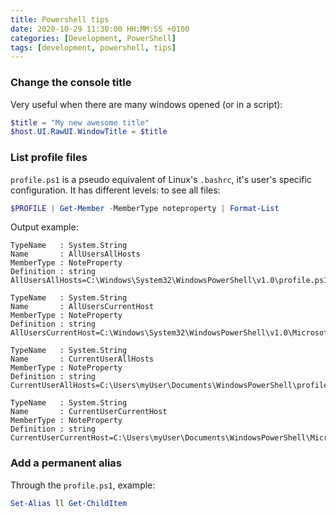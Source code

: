 ```yaml
---
title: Powershell tips
date: 2020-10-29 11:30:00 HH:MM:SS +0100
categories: [Development, PowerShell]
tags: [development, powershell, tips]
---
```


### Change the console title

Very useful when there are many windows opened (or in a script):

```powershell
$title = "My new awesome title"
$host.UI.RawUI.WindowTitle = $title
```

### List profile files

`profile.ps1` is a pseudo equivalent of Linux's `.bashrc`, it's user's specific configuration. It has different levels: to see all files:

```powershell
$PROFILE | Get-Member -MemberType noteproperty | Format-List
```

Output example:

```text
TypeName   : System.String
Name       : AllUsersAllHosts
MemberType : NoteProperty
Definition : string AllUsersAllHosts=C:\Windows\System32\WindowsPowerShell\v1.0\profile.ps1

TypeName   : System.String
Name       : AllUsersCurrentHost
MemberType : NoteProperty
Definition : string AllUsersCurrentHost=C:\Windows\System32\WindowsPowerShell\v1.0\Microsoft.PowerShell_profile.ps1

TypeName   : System.String
Name       : CurrentUserAllHosts
MemberType : NoteProperty
Definition : string CurrentUserAllHosts=C:\Users\myUser\Documents\WindowsPowerShell\profile.ps1

TypeName   : System.String
Name       : CurrentUserCurrentHost
MemberType : NoteProperty
Definition : string CurrentUserCurrentHost=C:\Users\myUser\Documents\WindowsPowerShell\Microsoft.PowerShell_profile.ps1
```

### Add a permanent alias

Through the `profile.ps1`, example:

```powershell
Set-Alias ll Get-ChildItem
```
